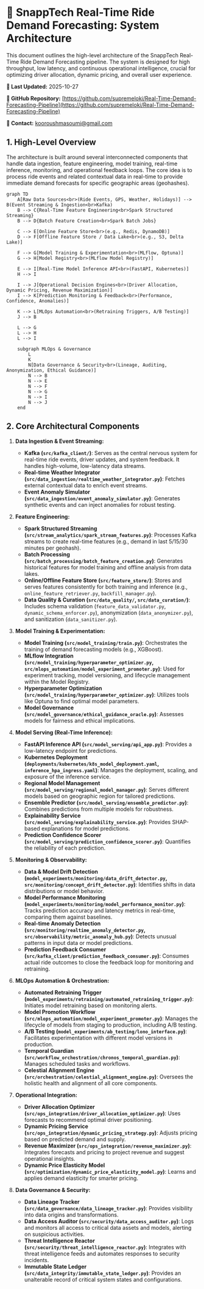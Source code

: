 # 🚀 SnappTech Real-Time Ride Demand Forecasting: System Architecture

This document outlines the high-level architecture of the SnappTech Real-Time Ride Demand Forecasting pipeline. The system is designed for high throughput, low latency, and continuous operational intelligence, crucial for optimizing driver allocation, dynamic pricing, and overall user experience.

**📅 Last Updated:** 2025-10-27

**🔗 GitHub Repository:** [https://github.com/supremeloki/Real-Time-Demand-Forecasting-Pipeline](https://github.com/supremeloki/Real-Time-Demand-Forecasting-Pipeline)

**📧 Contact:** kooroushmasoumi@gmail.com

## 1. High-Level Overview

The architecture is built around several interconnected components that handle data ingestion, feature engineering, model training, real-time inference, monitoring, and operational feedback loops. The core idea is to process ride events and related contextual data in real-time to provide immediate demand forecasts for specific geographic areas (geohashes).

```mermaid
graph TD
    A[Raw Data Sources<br>(Ride Events, GPS, Weather, Holidays)] --> B(Event Streaming & Ingestion<br>Kafka)
    B --> C{Real-Time Feature Engineering<br>Spark Structured Streaming}
    B --> D{Batch Feature Creation<br>Spark Batch Jobs}

    C --> E[Online Feature Store<br>(e.g., Redis, DynamoDB)]
    D --> F[Offline Feature Store / Data Lake<br>(e.g., S3, Delta Lake)]

    F --> G[Model Training & Experimentation<br>(MLflow, Optuna)]
    G --> H[Model Registry<br>(MLflow Model Registry)]

    E --> I[Real-Time Model Inference API<br>(FastAPI, Kubernetes)]
    H --> I

    I --> J[Operational Decision Engines<br>(Driver Allocation, Dynamic Pricing, Revenue Maximization)]
    I --> K[Prediction Monitoring & Feedback<br>(Performance, Confidence, Anomalies)]

    K --> L[MLOps Automation<br>(Retraining Triggers, A/B Testing)]
    J --> B

    L --> G
    L --> H
    L --> I

    subgraph MLOps & Governance
        L
        K
        N[Data Governance & Security<br>(Lineage, Auditing, Anonymization, Ethical Guidance)]
        N --> B
        N --> E
        N --> F
        N --> G
        N --> I
        N --> J
    end
```

## 2. Core Architectural Components

1.  **Data Ingestion & Event Streaming:**
    *   **Kafka (`src/kafka_client/`)**: Serves as the central nervous system for real-time ride events, driver updates, and system feedback. It handles high-volume, low-latency data streams.
    *   **Real-time Weather Integrator (`src/data_ingestion/realtime_weather_integrator.py`)**: Fetches external contextual data to enrich event streams.
    *   **Event Anomaly Simulator (`src/data_ingestion/event_anomaly_simulator.py`)**: Generates synthetic events and can inject anomalies for robust testing.

2.  **Feature Engineering:**
    *   **Spark Structured Streaming (`src/stream_analytics/spark_stream_features.py`)**: Processes Kafka streams to create real-time features (e.g., demand in last 5/15/30 minutes per geohash).
    *   **Batch Processing (`src/batch_processing/batch_feature_creation.py`)**: Generates historical features for model training and offline analysis from data lakes.
    *   **Online/Offline Feature Store (`src/feature_store/`)**: Stores and serves features consistently for both training and inference (e.g., `online_feature_retriever.py`, `backfill_manager.py`).
    *   **Data Quality & Curation (`src/data_quality/`, `src/data_curation/`)**: Includes schema validation (`feature_data_validator.py`, `dynamic_schema_enforcer.py`), anonymization (`data_anonymizer.py`), and sanitization (`data_sanitizer.py`).

3.  **Model Training & Experimentation:**
    *   **Model Training (`src/model_training/train.py`)**: Orchestrates the training of demand forecasting models (e.g., XGBoost).
    *   **MLflow Integration (`src/model_training/hyperparameter_optimizer.py`, `src/mlops_automation/model_experiment_promoter.py`)**: Used for experiment tracking, model versioning, and lifecycle management within the Model Registry.
    *   **Hyperparameter Optimization (`src/model_training/hyperparameter_optimizer.py`)**: Utilizes tools like Optuna to find optimal model parameters.
    *   **Model Governance (`src/model_governance/ethical_guidance_oracle.py`)**: Assesses models for fairness and ethical implications.

4.  **Model Serving (Real-Time Inference):**
    *   **FastAPI Inference API (`src/model_serving/api_app.py`)**: Provides a low-latency endpoint for predictions.
    *   **Kubernetes Deployment (`deployments/kubernetes/k8s_model_deployment.yaml`, `inference_hpa_ingress.yaml`)**: Manages the deployment, scaling, and exposure of the inference service.
    *   **Regional Model Management (`src/model_serving/regional_model_manager.py`)**: Serves different models based on geographic region for tailored predictions.
    *   **Ensemble Predictor (`src/model_serving/ensemble_predictor.py`)**: Combines predictions from multiple models for robustness.
    *   **Explainability Service (`src/model_serving/explainability_service.py`)**: Provides SHAP-based explanations for model predictions.
    *   **Prediction Confidence Scorer (`src/model_serving/prediction_confidence_scorer.py`)**: Quantifies the reliability of each prediction.

5.  **Monitoring & Observability:**
    *   **Data & Model Drift Detection (`model_experiments/monitoring/data_drift_detector.py`, `src/monitoring/concept_drift_detector.py`)**: Identifies shifts in data distributions or model behavior.
    *   **Model Performance Monitoring (`model_experiments/monitoring/model_performance_monitor.py`)**: Tracks prediction accuracy and latency metrics in real-time, comparing them against baselines.
    *   **Real-time Anomaly Detection (`src/monitoring/realtime_anomaly_detector.py`, `src/observability/metric_anomaly_hub.py`)**: Detects unusual patterns in input data or model predictions.
    *   **Prediction Feedback Consumer (`src/kafka_client/prediction_feedback_consumer.py`)**: Consumes actual ride outcomes to close the feedback loop for monitoring and retraining.

6.  **MLOps Automation & Orchestration:**
    *   **Automated Retraining Trigger (`model_experiments/retraining/automated_retraining_trigger.py`)**: Initiates model retraining based on monitoring alerts.
    *   **Model Promotion Workflow (`src/mlops_automation/model_experiment_promoter.py`)**: Manages the lifecycle of models from staging to production, including A/B testing.
    *   **A/B Testing (`model_experiments/ab_testing/lono_interface.py`)**: Facilitates experimentation with different model versions in production.
    *   **Temporal Guardian (`src/workflow_orchestration/chronos_temporal_guardian.py`)**: Manages scheduled tasks and workflows.
    *   **Celestial Alignment Engine (`src/orchestration/celestial_alignment_engine.py`)**: Oversees the holistic health and alignment of all core components.

7.  **Operational Integration:**
    *   **Driver Allocation Optimizer (`src/ops_integration/driver_allocation_optimizer.py`)**: Uses forecasts to recommend optimal driver positioning.
    *   **Dynamic Pricing Service (`src/ops_integration/dynamic_pricing_strategy.py`)**: Adjusts pricing based on predicted demand and supply.
    *   **Revenue Maximizer (`src/ops_integration/revenue_maximizer.py`)**: Integrates forecasts and pricing to project revenue and suggest operational insights.
    *   **Dynamic Price Elasticity Model (`src/optimization/dynamic_price_elasticity_model.py`)**: Learns and applies demand elasticity for smarter pricing.

8.  **Data Governance & Security:**
    *   **Data Lineage Tracker (`src/data_governance/data_lineage_tracker.py`)**: Provides visibility into data origins and transformations.
    *   **Data Access Auditor (`src/security/data_access_auditor.py`)**: Logs and monitors all access to critical data assets and models, alerting on suspicious activities.
    *   **Threat Intelligence Reactor (`src/security/threat_intelligence_reactor.py`)**: Integrates with threat intelligence feeds and automates responses to security incidents.
    *   **Immutable State Ledger (`src/data_integrity/immutable_state_ledger.py`)**: Provides an unalterable record of critical system states and configurations.
